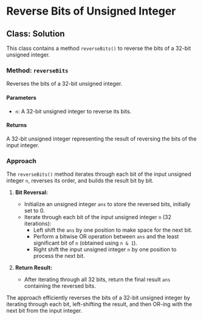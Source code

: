 # Reverse Bits of Unsigned Integer

## Class: Solution

This class contains a method `reverseBits()` to reverse the bits of a 32-bit unsigned integer.

### Method: `reverseBits`

Reverses the bits of a 32-bit unsigned integer.

#### Parameters

- `n`: A 32-bit unsigned integer to reverse its bits.

#### Returns

A 32-bit unsigned integer representing the result of reversing the bits of the input integer.

### Approach

The `reverseBits()` method iterates through each bit of the input unsigned integer `n`, reverses its order, and builds the result bit by bit.

1. **Bit Reversal:**
   - Initialize an unsigned integer `ans` to store the reversed bits, initially set to 0.
   - Iterate through each bit of the input unsigned integer `n` (32 iterations):
     - Left shift the `ans` by one position to make space for the next bit.
     - Perform a bitwise OR operation between `ans` and the least significant bit of `n` (obtained using `n & 1`).
     - Right shift the input unsigned integer `n` by one position to process the next bit.

2. **Return Result:**
   - After iterating through all 32 bits, return the final result `ans` containing the reversed bits.

The approach efficiently reverses the bits of a 32-bit unsigned integer by iterating through each bit, left-shifting the result, and then OR-ing with the next bit from the input integer.
